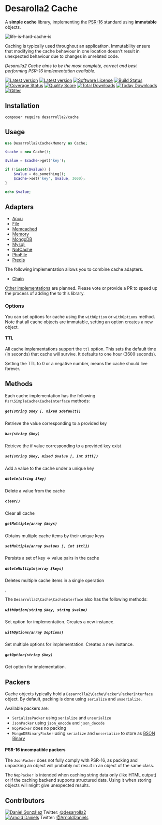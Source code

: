 # Desarolla2 Cache

A **simple cache** library, implementing the [PSR-16](https://github.com/php-fig/fig-standards/blob/master/accepted/PSR-16-simple-cache.md) standard using **immutable** objects.

![life-is-hard-cache-is](https://user-images.githubusercontent.com/100821/41566888-ecd60cde-735d-11e8-893f-da42b2cd65e7.jpg)

Caching is typically used throughout an applicatiton. Immutability ensure that modifying the cache behaviour in one
location doesn't result in unexpected behaviour due to changes in unrelated code.

_Desarolla2 Cache aims to be the most complete, correct and best performing PSR-16 implementation available._

[![Latest version][ico-version]][link-packagist]
[![Latest version][ico-pre-release]][link-packagist]
[![Software License][ico-license]][link-license]
[![Build Status][ico-github-actions]][link-github-actions]
[![Coverage Status][ico-coverage]][link-scrutinizer]
[![Quality Score][ico-code-quality]][link-scrutinizer]
[![Total Downloads][ico-downloads]][link-downloads]
[![Today Downloads][ico-today-downloads]][link-downloads]
[![Gitter][ico-gitter]][link-gitter]


## Installation

```
composer require desarrolla2/cache
```

## Usage


``` php
use Desarrolla2\Cache\Memory as Cache;

$cache = new Cache();

$value = $cache->get('key');

if (!isset($value)) {
    $value = do_something(); 
    $cache->set('key', $value, 3600);
}

echo $value;
```

## Adapters

* [Apcu](docs/implementations/apcu.md)
* [File](docs/implementations/file.md)
* [Memcached](docs/implementations/memcached.md)
* [Memory](docs/implementations/memory.md)
* [MongoDB](docs/implementations/mongodb.md)
* [Mysqli](docs/implementations/mysqli.md)
* [NotCache](docs/implementations/notcache.md)
* [PhpFile](docs/implementations/phpfile.md)
* [Predis](docs/implementations/predis.md)

The following implementation allows you to combine cache adapters.

* [Chain](docs/implementations/chain.md)

[Other implementations][todo-implementations] are planned. Please vote or
provide a PR to speed up the process of adding the to this library.

[todo-implementations]: https://github.com/desarrolla2/Cache/issues?q=is%3Aissue+is%3Aopen+label%3Aadapter

### Options

You can set options for cache using the `withOption` or `withOptions` method.
Note that all cache objects are immutable, setting an option creates a new
object.

#### TTL

All cache implementations support the `ttl` option. This sets the default
time (in seconds) that cache will survive. It defaults to one hour (3600
seconds).

Setting the TTL to 0 or a negative number, means the cache should live forever.

## Methods

Each cache implementation has the following `Psr\SimpleCache\CacheInterface`
methods:

##### `get(string $key [, mixed $default])`
Retrieve the value corresponding to a provided key

##### `has(string $key)`
Retrieve the if value corresponding to a provided key exist

##### `set(string $key, mixed $value [, int $ttl])`
Add a value to the cache under a unique key

##### `delete(string $key)`
Delete a value from the cache

##### `clear()`
Clear all cache

##### `getMultiple(array $keys)`
Obtains multiple cache items by their unique keys

##### `setMultiple(array $values [, int $ttl])`
Persists a set of key => value pairs in the cache

##### `deleteMultiple(array $keys)`
Deletes multiple cache items in a single operation

.

The `Desarrolla2\Cache\CacheInterface` also has the following methods:

##### `withOption(string $key, string $value)`
Set option for implementation. Creates a new instance.

##### `withOptions(array $options)`
Set multiple options for implementation. Creates a new instance.

##### `getOption(string $key)`
Get option for implementation.


## Packers

Cache objects typically hold a `Desarrolla2\Cache\Packer\PackerInterface`
object. By default, packing is done using `serialize` and `unserialize`.

Available packers are:

* `SerializePacker` using `serialize` and `unserialize`
* `JsonPacker` using `json_encode` and `json_decode`
* `NopPacker` does no packing
* `MongoDBBinaryPacker` using `serialize` and `unserialize` to store as [BSON Binary](http://php.net/manual/en/class.mongodb-bson-binary.php)

#### PSR-16 incompatible packers

The `JsonPacker` does not fully comply with PSR-16, as packing and
unpacking an object will probably not result in an object of the same class.

The `NopPacker` is intended when caching string data only (like HTML output) or
if the caching backend supports structured data. Using it when storing objects
will might give unexpected results.

## Contributors

[![Daniel González](https://avatars1.githubusercontent.com/u/661529?v=3&s=80)](https://github.com/desarrolla2)
Twitter: [@desarrolla2](https://twitter.com/desarrolla2)\
[![Arnold Daniels](https://avatars3.githubusercontent.com/u/100821?v=3&s=80)](https://github.com/jasny)
Twitter: [@ArnoldDaniels](https://twitter.com/ArnoldDaniels)

[ico-version]: https://img.shields.io/packagist/v/desarrolla2/Cache.svg?style=flat-square
[ico-pre-release]: https://img.shields.io/packagist/vpre/desarrolla2/Cache.svg?style=flat-square
[ico-license]: https://img.shields.io/badge/license-MIT-brightgreen.svg?style=flat-square
[ico-travis]: https://img.shields.io/travis/desarrolla2/Cache/master.svg?style=flat-square
[ico-coveralls]: https://img.shields.io/coveralls/desarrolla2/Cache/master.svg?style=flat-square
[ico-code-quality]: https://img.shields.io/scrutinizer/g/desarrolla2/cache.svg?style=flat-square
[ico-coverage]: https://scrutinizer-ci.com/g/desarrolla2/Cache/badges/coverage.png?b=master
[ico-sensiolabs]: https://img.shields.io/sensiolabs/i/5f139261-1ac1-4559-846a-723e09319a88.svg?style=flat-square
[ico-downloads]: https://img.shields.io/packagist/dt/desarrolla2/cache.svg?style=flat-square
[ico-today-downloads]: https://img.shields.io/packagist/dd/desarrolla2/cache.svg?style=flat-square
[ico-gitter]: https://img.shields.io/badge/GITTER-JOIN%20CHAT%20%E2%86%92-brightgreen.svg?style=flat-square
[ico-github-actions]: https://github.com/desarrolla2/Cache/workflows/PHP/badge.svg

[link-packagist]: https://packagist.org/packages/desarrolla2/cache
[link-license]: http://hassankhan.mit-license.org
[link-travis]: https://travis-ci.org/desarrolla2/Cache
[link-github-actions]: https://github.com/desarrolla2/Cache/actions
[link-coveralls]: https://coveralls.io/github/desarrolla2/Cache
[link-scrutinizer]: https://scrutinizer-ci.com/g/desarrolla2/cache
[link-sensiolabs]: https://insight.sensiolabs.com/projects/5f139261-1ac1-4559-846a-723e09319a88
[link-downloads]: https://packagist.org/packages/desarrolla2/cache
[link-gitter]: https://gitter.im/desarrolla2/Cache?utm_source=badge&utm_medium=badge&utm_campaign=pr-badge
